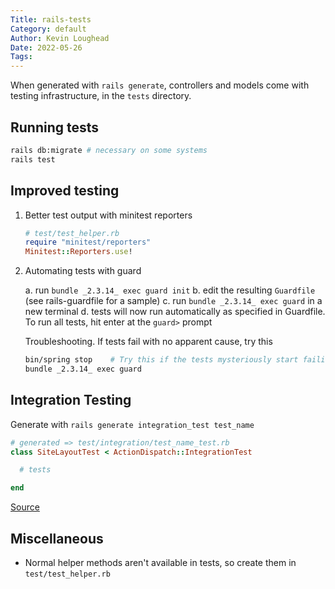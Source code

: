 ```yaml
---
Title: rails-tests
Category: default
Author: Kevin Loughead
Date: 2022-05-26
Tags:
---
```


When generated with `rails generate`, controllers and models come with testing infrastructure, in the `tests` directory.

## Running tests

```bash
rails db:migrate # necessary on some systems
rails test
```

## Improved testing

1. Better test output with minitest reporters

   ```rb
   # test/test_helper.rb
   require "minitest/reporters"
   Minitest::Reporters.use!
   ```

2. Automating tests with guard

   a. run `bundle _2.3.14_ exec guard init`
   b. edit the resulting `Guardfile` (see rails-guardfile for a sample)
   c. run `bundle _2.3.14_ exec guard` in a new terminal
   d. tests will now run automatically as specified in Guardfile. To run all tests, hit enter at the `guard>` prompt

   Troubleshooting. If tests fail with no apparent cause, try this

   ```bash
   bin/spring stop    # Try this if the tests mysteriously start failing.
   bundle _2.3.14_ exec guard
   ```

## Integration Testing

Generate with `rails generate integration_test test_name`

```rb
# generated => test/integration/test_name_test.rb
class SiteLayoutTest < ActionDispatch::IntegrationTest

  # tests

end
```

[Source](https://www.learnenough.com/ruby-on-rails-7th-edition-tutorial/filling_in_the_layout#sec-layout_link_tests)

## Miscellaneous

- Normal helper methods aren't available in tests, so create them in `test/test_helper.rb`
